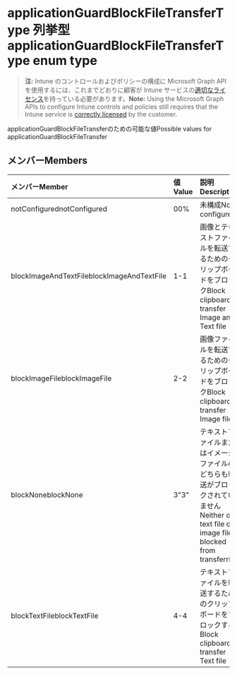 # <a name="applicationguardblockfiletransfertype-enum-type"></a><span data-ttu-id="2354e-101">applicationGuardBlockFileTransferType 列挙型</span><span class="sxs-lookup"><span data-stu-id="2354e-101">applicationGuardBlockFileTransferType enum type</span></span>

> <span data-ttu-id="2354e-102">**注:** Intune のコントロールおよびポリシーの構成に Microsoft Graph API を使用するには、これまでどおりに顧客が Intune サービスの[適切なライセンス](https://go.microsoft.com/fwlink/?linkid=839381)を持っている必要があります。</span><span class="sxs-lookup"><span data-stu-id="2354e-102">**Note:** Using the Microsoft Graph APIs to configure Intune controls and policies still requires that the Intune service is [correctly licensed](https://go.microsoft.com/fwlink/?linkid=839381) by the customer.</span></span>

<span data-ttu-id="2354e-103">applicationGuardBlockFileTransferのための可能な値</span><span class="sxs-lookup"><span data-stu-id="2354e-103">Possible values for applicationGuardBlockFileTransfer</span></span>
## <a name="members"></a><span data-ttu-id="2354e-104">メンバー</span><span class="sxs-lookup"><span data-stu-id="2354e-104">Members</span></span>
|<span data-ttu-id="2354e-105">メンバー</span><span class="sxs-lookup"><span data-stu-id="2354e-105">Member</span></span>|<span data-ttu-id="2354e-106">値</span><span class="sxs-lookup"><span data-stu-id="2354e-106">Value</span></span>|<span data-ttu-id="2354e-107">説明</span><span class="sxs-lookup"><span data-stu-id="2354e-107">Description</span></span>|
|:---|:---|:---|
|<span data-ttu-id="2354e-108">notConfigured</span><span class="sxs-lookup"><span data-stu-id="2354e-108">notConfigured</span></span>|<span data-ttu-id="2354e-109">0</span><span class="sxs-lookup"><span data-stu-id="2354e-109">0%</span></span>|<span data-ttu-id="2354e-110">未構成</span><span class="sxs-lookup"><span data-stu-id="2354e-110">Not configured</span></span>|
|<span data-ttu-id="2354e-111">blockImageAndTextFile</span><span class="sxs-lookup"><span data-stu-id="2354e-111">blockImageAndTextFile</span></span>|<span data-ttu-id="2354e-112">1</span><span class="sxs-lookup"><span data-stu-id="2354e-112">-1</span></span>|<span data-ttu-id="2354e-113">画像とテキストファイルを転送するためのクリップボードをブロック</span><span class="sxs-lookup"><span data-stu-id="2354e-113">Block clipboard to transfer Image and Text file</span></span>|
|<span data-ttu-id="2354e-114">blockImageFile</span><span class="sxs-lookup"><span data-stu-id="2354e-114">blockImageFile</span></span>|<span data-ttu-id="2354e-115">2</span><span class="sxs-lookup"><span data-stu-id="2354e-115">-2</span></span>|<span data-ttu-id="2354e-116">画像ファイルを転送するためのクリップボードをブロック</span><span class="sxs-lookup"><span data-stu-id="2354e-116">Block clipboard to transfer Image file</span></span>|
|<span data-ttu-id="2354e-117">blockNone</span><span class="sxs-lookup"><span data-stu-id="2354e-117">blockNone</span></span>|<span data-ttu-id="2354e-118">3</span><span class="sxs-lookup"><span data-stu-id="2354e-118">"3"</span></span>|<span data-ttu-id="2354e-119">テキストファイルまたはイメージファイルのどちらも転送がブロックされていません</span><span class="sxs-lookup"><span data-stu-id="2354e-119">Neither of text file or image file is blocked from transferring</span></span>|
|<span data-ttu-id="2354e-120">blockTextFile</span><span class="sxs-lookup"><span data-stu-id="2354e-120">blockTextFile</span></span>|<span data-ttu-id="2354e-121">4</span><span class="sxs-lookup"><span data-stu-id="2354e-121">-4</span></span>|<span data-ttu-id="2354e-122">テキストファイルを転送するためのクリップボードをブロックする</span><span class="sxs-lookup"><span data-stu-id="2354e-122">Block clipboard to transfer Text file</span></span>|



